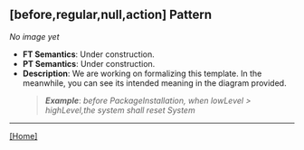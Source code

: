 ## [before,regular,null,action] Pattern
_No image yet_
 * **FT Semantics**: Under construction.
 * **PT Semantics**: Under construction.
 * **Description**: We are working on formalizing this template. In the meanwhile, you can see its intended meaning in the diagram provided.
   > **_Example_**: _before PackageInstallation,  when lowLevel > highLevel,the system shall   reset System_   
***
[[Home]](../semantics.md)